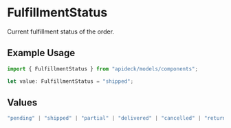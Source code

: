 # FulfillmentStatus

Current fulfillment status of the order.

## Example Usage

```typescript
import { FulfillmentStatus } from "apideck/models/components";

let value: FulfillmentStatus = "shipped";
```

## Values

```typescript
"pending" | "shipped" | "partial" | "delivered" | "cancelled" | "returned" | "unknown"
```